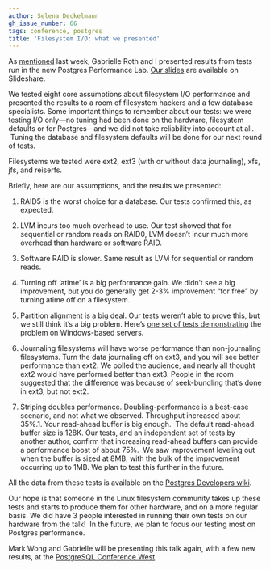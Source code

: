 ```yaml
---
author: Selena Deckelmann
gh_issue_number: 66
tags: conference, postgres
title: 'Filesystem I/O: what we presented'
---
```




As [mentioned](/blog/2008/09/09/fun-with-72gb-of-disk-filesystem) last week, Gabrielle Roth and I presented results from tests run in the new Postgres Performance Lab. [Our slides](https://www.slideshare.net/selenamarie/filesystem-io-from-a-database-perspective-presentation/) are available on Slideshare.

We tested eight core assumptions about filesystem I/O performance and presented the results to a room of filesystem hackers and a few database specialists. Some important things to remember about our tests: we were testing I/O only—​no tuning had been done on the hardware, filesystem defaults or for Postgres—​and we did not take reliability into account at all.  Tuning the database and filesystem defaults will be done for our next round of tests.

Filesystems we tested were ext2, ext3 (with or without data journaling), xfs, jfs, and reiserfs.

Briefly, here are our assumptions, and the results we presented:

1. RAID5 is the worst choice for a database. Our tests confirmed this, as expected.

1. LVM incurs too much overhead to use. Our test showed that for sequential or random reads on RAID0, LVM doesn’t incur much more overhead than hardware or software RAID.

1. Software RAID is slower. Same result as LVM for sequential or random reads.

1. Turning off ‘atime’ is a big performance gain. We didn’t see a big improvement, but you do generally get 2-3% improvement “for free” by turning atime off on a filesystem.

1. Partition alignment is a big deal. Our tests weren’t able to prove this, but we still think it’s a big problem. Here’s [one set of tests demonstrating](http://sqlblog.com/blogs/linchi_shea/archive/2007/02/01/performance-impact-of-disk-misalignment.aspx) the problem on Windows-based servers.

1. Journaling filesystems will have worse performance than non-journaling filesystems. Turn the data journaling off on ext3, and you will see better performance than ext2. We polled the audience, and nearly all thought ext2 would have performed better than ext3. People in the room suggested that the difference was because of seek-bundling that’s done in ext3, but not ext2.

1. Striping doubles performance. Doubling-performance is a best-case scenario, and not what we observed. Throughput increased about 35%.1. Your read-ahead buffer is big enough.  The default read-ahead buffer size is 128K. Our tests, and an independent set of tests by another author, confirm that increasing read-ahead buffers can provide a performance boost of about 75%.  We saw improvement leveling out when the buffer is sized at 8MB, with the bulk of the improvement occurring up to 1MB. We plan to test this further in the future.

All the data from these tests is available on the [Postgres Developers wiki](https://wiki.postgresql.org/wiki/HP_ProLiant_DL380_G5_Tuning_Guide).

Our hope is that someone in the Linux filesystem community takes up these tests and starts to produce them for other hardware, and on a more regular basis. We did have 3 people interested in running their own tests on our hardware from the talk!  In the future, we plan to focus our testing most on Postgres performance.

Mark Wong and Gabrielle will be presenting this talk again, with a few new results, at the [PostgreSQL Conference West](https://web.archive.org/web/20080912204757/http://postgresqlconference.org/west08/talks/).


